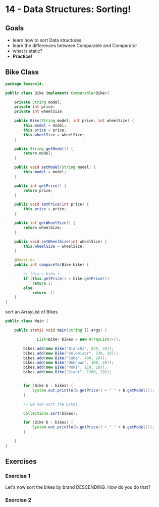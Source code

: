 # 14 - Data Structures: Sorting!

<Teacher name="Renato"></Teacher>

## Goals

- learn how to sort Data structures
- learn the differences between Comparable and Comparator
- what is static?
- **Practice!**

## Bike Class

```java
package lesson14;

public class Bike implements Comparable<Bike>{

    private String model;
    private int price;
    private int wheelSize;

    public Bike(String model, int price, int wheelSize) {
        this.model = model;
        this.price = price;
        this.wheelSize = wheelSize;
    }

    public String getModel() {
        return model;
    }

    public void setModel(String model) {
        this.model = model;
    }

    public int getPrice() {
        return price;
    }

    public void setPrice(int price) {
        this.price = price;
    }

    public int getWheelSize() {
        return wheelSize;
    }

    public void setWheelSize(int wheelSize) {
        this.wheelSize = wheelSize;
    }

    @Override
    public int compareTo(Bike bike) {

        // this > bike +
        if (this.getPrice() > bike.getPrice())
            return 1;
        else
            return -1;
    }
}
```
sort an ArrayList of Bikes

```java
public class Main {

    public static void main(String [] args) {

              List<Bike> bikes = new ArrayList<>();

        bikes.add(new Bike("Bianchi", 850, 28));
        bikes.add(new Bike("Velonisor", 330, 28));
        bikes.add(new Bike("Cube", 400, 24));
        bikes.add(new Bike("Unknown", 100, 26));
        bikes.add(new Bike("Puki", 110, 18));
        bikes.add(new Bike("Giant", 1200, 28));


        for (Bike b : bikes) {
            System.out.println(b.getPrice() + " " + b.getModel());
        }

        // we now sort the bikes

        Collections.sort(bikes);

        for (Bike b : bikes) {
            System.out.println(b.getPrice() + " " + b.getModel());
        }

    }
}
```


## Exercises

### Exercise 1

Let's now sort the bikes by brand DESCENDING. How do you do that?

### Exercise 2



